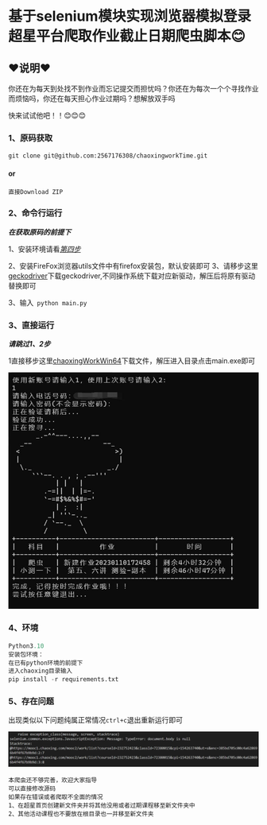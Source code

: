 基于selenium模块实现浏览器模拟登录超星平台爬取作业截止日期爬虫脚本😊
=====
## ❤️说明❤️

你还在为每天到处找不到作业而忘记提交而担忧吗？你还在为每次一个个寻找作业而烦恼吗，你还在每天担心作业过期吗？想解放双手吗

快来试试他吧！！😊😊😊

### 1、原码获取

```git
git clone git@github.com:2567176308/chaoxingworkTime.git
```

#### or

```git
直接Download ZIP
```





### 2、命令行运行

<strong><em>在获取原码的前提下</em></strong>

1、安装环境请看[<em>第四步</em>](#jump)

2、安装FireFox浏览器utils文件中有firefox安装包，默认安装即可
3、请移步这里[geckodriver](https://github.com/mozilla/geckodriver/releases)下载geckodriver,不同操作系统下载对应新驱动，解压后将原有驱动替换即可

3、输入``` python main.py```



### 3、直接运行

<strong><em>请跳过1、2步</em></strong>

1直接移步这里[chaoxingWorkWin64](https://github.com/2567176308/chaoxingworkTime/releases)下载文件，解压进入目录点击main.exe即可

![run](./image/run.jpg)

### <span id="jump">4、环境</span>

```py
Python3.10
安装包环境：
在已有python环境的前提下
进入chaoxing目录输入
pip install -r requirements.txt
```



### 5、存在问题

出现类似以下问题纯属正常情况```ctrl+c```退出重新运行即可

![bug](./image/bug.jpg)

    本爬虫还不够完善，欢迎大家指导
    可以直接修改源码
    如果存在错误或者爬取不全面的情况
    1、在超星首页创建新文件夹并将其他没用或者过期课程移至新文件夹中
    2、其他活动课程也不要放在根目录也一并移至新文件夹

